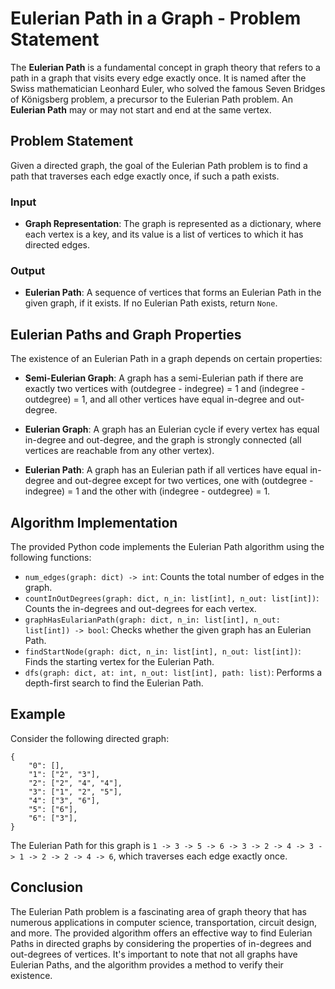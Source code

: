 # Eulerian Path in a Graph - Problem Statement

The **Eulerian Path** is a fundamental concept in graph theory that refers to a path in a graph that visits every edge exactly once. It is named after the Swiss mathematician Leonhard Euler, who solved the famous Seven Bridges of Königsberg problem, a precursor to the Eulerian Path problem. An **Eulerian Path** may or may not start and end at the same vertex.

## Problem Statement

Given a directed graph, the goal of the Eulerian Path problem is to find a path that traverses each edge exactly once, if such a path exists.

### Input

- **Graph Representation**: The graph is represented as a dictionary, where each vertex is a key, and its value is a list of vertices to which it has directed edges.

### Output

- **Eulerian Path**: A sequence of vertices that forms an Eulerian Path in the given graph, if it exists. If no Eulerian Path exists, return `None`.

## Eulerian Paths and Graph Properties

The existence of an Eulerian Path in a graph depends on certain properties:

- **Semi-Eulerian Graph**: A graph has a semi-Eulerian path if there are exactly two vertices with (outdegree - indegree) = 1 and (indegree - outdegree) = 1, and all other vertices have equal in-degree and out-degree.

- **Eulerian Graph**: A graph has an Eulerian cycle if every vertex has equal in-degree and out-degree, and the graph is strongly connected (all vertices are reachable from any other vertex).

- **Eulerian Path**: A graph has an Eulerian path if all vertices have equal in-degree and out-degree except for two vertices, one with (outdegree - indegree) = 1 and the other with (indegree - outdegree) = 1.

## Algorithm Implementation

The provided Python code implements the Eulerian Path algorithm using the following functions:

- `num_edges(graph: dict) -> int`: Counts the total number of edges in the graph.
- `countInOutDegrees(graph: dict, n_in: list[int], n_out: list[int])`: Counts the in-degrees and out-degrees for each vertex.
- `graphHasEularianPath(graph: dict, n_in: list[int], n_out: list[int]) -> bool`: Checks whether the given graph has an Eulerian Path.
- `findStartNode(graph: dict, n_in: list[int], n_out: list[int])`: Finds the starting vertex for the Eulerian Path.
- `dfs(graph: dict, at: int, n_out: list[int], path: list)`: Performs a depth-first search to find the Eulerian Path.

## Example

Consider the following directed graph:

```pyhton
{
    "0": [],
    "1": ["2", "3"],
    "2": ["2", "4", "4"],
    "3": ["1", "2", "5"],
    "4": ["3", "6"],
    "5": ["6"],
    "6": ["3"],
}
```

The Eulerian Path for this graph is `1 -> 3 -> 5 -> 6 -> 3 -> 2 -> 4 -> 3 -> 1 -> 2 -> 2 -> 4 -> 6`, which traverses each edge exactly once.

## Conclusion

The Eulerian Path problem is a fascinating area of graph theory that has numerous applications in computer science, transportation, circuit design, and more. The provided algorithm offers an effective way to find Eulerian Paths in directed graphs by considering the properties of in-degrees and out-degrees of vertices. It's important to note that not all graphs have Eulerian Paths, and the algorithm provides a method to verify their existence.
